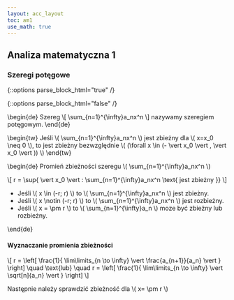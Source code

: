 ```yaml
---
layout: acc_layout
toc: am1
use_math: true
---
```


Analiza matematyczna 1
---

### Szeregi potęgowe

{::options parse_block_html="true" /}
<div class="table-box">

</div>
{::options parse_block_html="false" /}

\begin{de}
Szereg
\\[ 
\sum_{n=1}^{\infty}a_nx^n
 \\]
nazywamy szeregiem potęgowym.
\end{de}

\begin{tw}
Jeśli \\( \sum_{n=1}^{\infty}a_nx^n \\) jest zbieżny dla \\( x=x_0 \neq 0 \\), to jest zbieżny bezwzględnie
\\( (\forall x \in (- \vert x_0 \vert , \vert x_0 \vert )) \\)
\end{tw}

\begin{de}
Promień zbieżności szeregu \\( \sum_{n=1}^{\infty}a_nx^n \\)

\\[ r = \sup\{ \vert x_0 \vert : \sum_{n=1}^{\infty}a_nx^n \text{ jest zbieżny }\} \\]


* Jeśli \\( x \in (-r; r) \\) to \\( \sum_{n=1}^{\infty}a_nx^n \\) jest zbieżny.
* Jeśli \\( x \notin (-r; r) \\) to \\( \sum_{n=1}^{\infty}a_nx^n \\) jest rozbieżny.
* Jeśli \\( x = \pm r \\) to \\( \sum_{n=1}^{\infty}a_n \\) moze być zbieżny lub rozbieżny.


\end{de}

#### Wyznaczanie promienia zbieżności

\\[ 
r = \left[
\frac{1}{
 \lim\limits_{n \to \infty} \vert \frac{a_{n+1}}{a_n} \vert 
}
\right]
\quad
\text{lub}
\quad
r = \left[
\frac{1}{
 \lim\limits_{n \to \infty} \vert \sqrt[n]{a_n} \vert 
}
\right]
 \\]

Następnie należy sprawdzić zbieżność dla \\( x= \pm r \\)